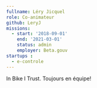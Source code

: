 ```yaml
---
fullname: Léry Jicquel
role: Co-animateur
github: LeryJ
missions:
  - start: '2018-09-01'
    end: '2021-03-01'
    status: admin
    employer: Beta.gouv
startups :
  - e-controle
---
```

In Bike I Trust.
Toujours en équipe!
